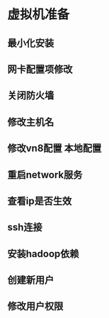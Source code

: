 # 虚拟机准备

## 最小化安装

## 网卡配置项修改

## 关闭防火墙

## 修改主机名

## 修改vn8配置 本地配置

## 重启network服务

## 查看ip是否生效

## ssh连接

## 安装hadoop依赖

## 创建新用户

## 修改用户权限